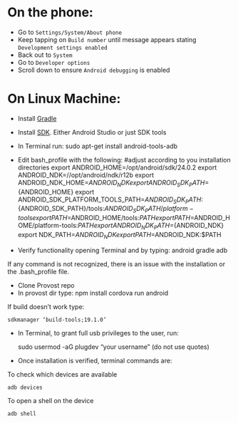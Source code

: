 # On the phone:

- Go to `Settings/System/About phone`
- Keep tapping on `Build number` until message appears stating `Development settings enabled`
- Back out to `System`
- Go to `Developer options`
- Scroll down to ensure `Android debugging` is enabled

# On Linux Machine:

- Install [Gradle](https://gradle.org/install)
- Install [SDK](https://developer.android.com/studio/install). Either Android Studio or just SDK tools
- In Terminal run:
    sudo apt-get install android-tools-adb

- Edit bash_profile with the following:
    #adjust according to you installation directories
    export ANDROID_HOME=/opt/android/sdk/24.0.2 
    export ANDROID_NDK=//opt/android/ndk/r12b
    export ANDROID_NDK_HOME=${ANDROID_NDK}
    export ANDROID_SDK_PATH=${ANDROID_HOME}
    export ANDROID_SDK_PLATFORM_TOOLS_PATH=${ANDROID_SDK_PATH}:${ANDROID_SDK_PATH}/tools:${ANDROID_SDK_PATH}/platform-tools
    export PATH=$ANDROID_HOME/tools:$PATH
    export PATH=$ANDROID_HOME/platform-tools:$PATH
    export ANDROID_NDK_PATH=${ANDROID_NDK}
    export NDK_PATH=$ANDROID_NDK
    export PATH=$ANDROID_NDK:$PATH

- Verify functionality opening Terminal and by typing:
    android
    gradle
    adb

If any command is not recognized, there is an issue with the installation or the .bash_profile file.

- Clone Provost repo
- In provost dir type:
    npm install
    cordova run android

If build doesn’t work type: 

    sdkmanager ‘build-tools;19.1.0’

- In Terminal, to grant full usb privileges to the user, run:

    sudo usermod -aG plugdev “your username” (do not use quotes)

- Once installation is verified, terminal commands are:

To check which devices are available

    adb devices 

To open a shell on the device

    adb shell

